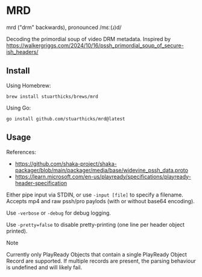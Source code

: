 # MRD

mrd ("drm" backwards), pronounced /mɛː(ɹ)d/

Decoding the primordial soup of video DRM metadata. Inspired by https://walkergriggs.com/2024/10/16/pssh_primordial_soup_of_secure-ish_headers/

## Install

Using Homebrew:

    brew install stuarthicks/brews/mrd

Using Go:

    go install github.com/stuarthicks/mrd@latest

## Usage

References:

- https://github.com/shaka-project/shaka-packager/blob/main/packager/media/base/widevine_pssh_data.proto
- https://learn.microsoft.com/en-us/playready/specifications/playready-header-specification

Either pipe input via STDIN, or use `-input [file]` to specify a filename. Accepts mp4 and raw pssh/pro paylods (with or without base64 encoding).

Use `-verbose` or `-debug` for debug logging.

Use `-pretty=false` to disable pretty-printing (one line per header object printed).

> [!NOTE]
> Currently only PlayReady Objects that contain a single PlayReady Object Record are supported. If multiple records are present, the parsing behaviour is undefined and will likely fail.
